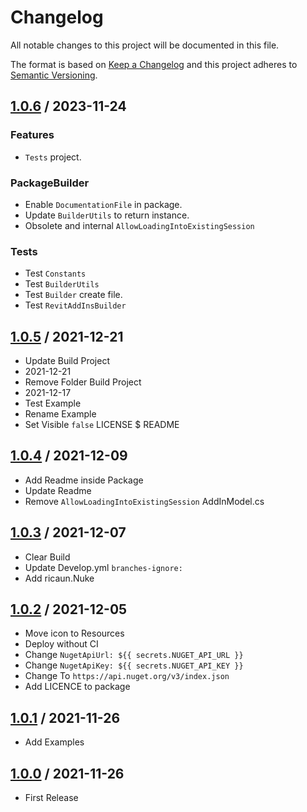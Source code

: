 # Changelog
All notable changes to this project will be documented in this file.

The format is based on [Keep a Changelog](http://keepachangelog.com/en/1.0.0/)
and this project adheres to [Semantic Versioning](http://semver.org/spec/v2.0.0.html).

## [1.0.6] / 2023-11-24
### Features
- `Tests` project.
### PackageBuilder
- Enable `DocumentationFile` in package.
- Update `BuilderUtils` to return instance.
- Obsolete and internal `AllowLoadingIntoExistingSession`
### Tests
- Test `Constants`
- Test `BuilderUtils`
- Test `Builder` create file.
- Test `RevitAddInsBuilder`

## [1.0.5] / 2021-12-21
- Update Build Project
- 2021-12-21
- Remove Folder Build Project
- 2021-12-17
- Test Example
- Rename Example
- Set Visible `false` LICENSE $ README

## [1.0.4] / 2021-12-09
- Add Readme inside Package
- Update Readme
- Remove `AllowLoadingIntoExistingSession` AddInModel.cs

## [1.0.3] / 2021-12-07
- Clear Build
- Update Develop.yml `branches-ignore:`
- Add ricaun.Nuke

## [1.0.2] / 2021-12-05
- Move icon to Resources
- Deploy without CI
- Change `NugetApiUrl: ${{ secrets.NUGET_API_URL }}`
- Change `NugetApiKey: ${{ secrets.NUGET_API_KEY }}`
- Change To `https://api.nuget.org/v3/index.json`
- Add LICENCE to package

## [1.0.1] / 2021-11-26
- Add Examples

## [1.0.0] / 2021-11-26
- First Release

[vNext]: ../../compare/1.0.0...HEAD
[1.0.6]: ../../compare/1.0.5...1.0.6
[1.0.5]: ../../compare/1.0.4...1.0.5
[1.0.4]: ../../compare/1.0.3...1.0.4
[1.0.3]: ../../compare/1.0.2...1.0.3
[1.0.2]: ../../compare/1.0.1...1.0.2
[1.0.1]: ../../compare/1.0.0...1.0.1
[1.0.0]: ../../compare/1.0.0